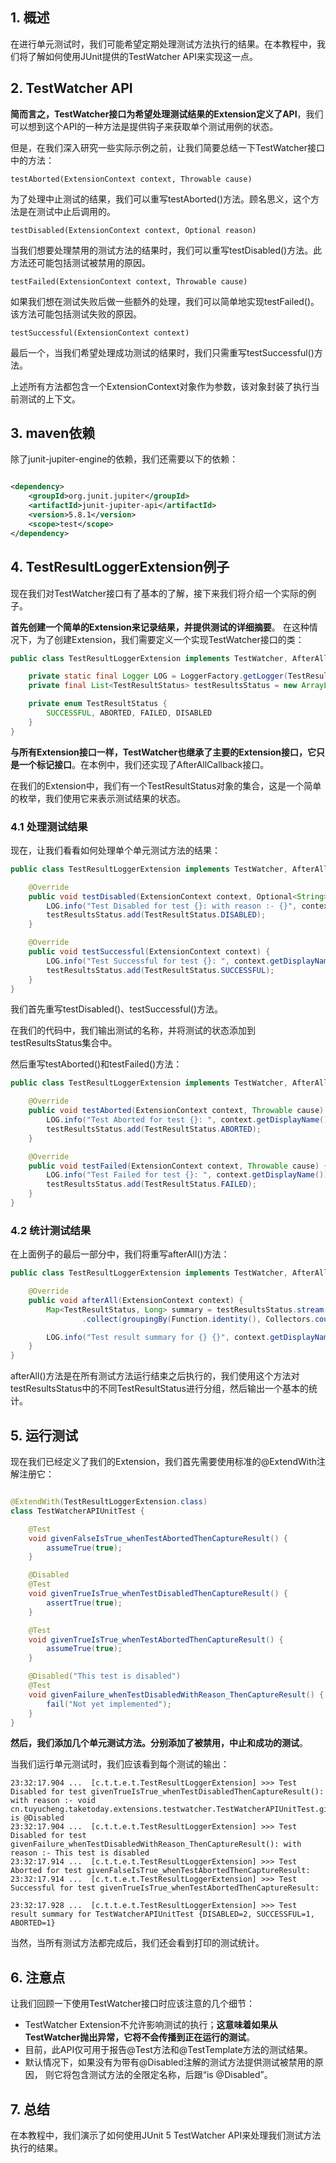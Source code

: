 ## 1. 概述

在进行单元测试时，我们可能希望定期处理测试方法执行的结果。在本教程中，我们将了解如何使用JUnit提供的TestWatcher API来实现这一点。

## 2. TestWatcher API

**简而言之，TestWatcher接口为希望处理测试结果的Extension定义了API**，我们可以想到这个API的一种方法是提供钩子来获取单个测试用例的状态。

但是，在我们深入研究一些实际示例之前，让我们简要总结一下TestWatcher接口中的方法：

```text
testAborted(ExtensionContext context, Throwable cause)
```

为了处理中止测试的结果，我们可以重写testAborted()方法。顾名思义，这个方法是在测试中止后调用的。

```text
testDisabled(ExtensionContext context, Optional reason)
```

当我们想要处理禁用的测试方法的结果时，我们可以重写testDisabled()方法。此方法还可能包括测试被禁用的原因。

```text
testFailed(ExtensionContext context, Throwable cause)
```

如果我们想在测试失败后做一些额外的处理，我们可以简单地实现testFailed()。该方法可能包括测试失败的原因。

```text
testSuccessful(ExtensionContext context)
```

最后一个，当我们希望处理成功测试的结果时，我们只需重写testSuccessful()方法。

上述所有方法都包含一个ExtensionContext对象作为参数，该对象封装了执行当前测试的上下文。

## 3. maven依赖

除了junit-jupiter-engine的依赖，我们还需要以下的依赖：

```xml

<dependency>
    <groupId>org.junit.jupiter</groupId>
    <artifactId>junit-jupiter-api</artifactId>
    <version>5.8.1</version>
    <scope>test</scope>
</dependency>
```

## 4. TestResultLoggerExtension例子

现在我们对TestWatcher接口有了基本的了解，接下来我们将介绍一个实际的例子。

**首先创建一个简单的Extension来记录结果，并提供测试的详细摘要**。
在这种情况下，为了创建Extension，我们需要定义一个实现TestWatcher接口的类：

```java
public class TestResultLoggerExtension implements TestWatcher, AfterAllCallback {

    private static final Logger LOG = LoggerFactory.getLogger(TestResultLoggerExtension.class);
    private final List<TestResultStatus> testResultsStatus = new ArrayList<>();

    private enum TestResultStatus {
        SUCCESSFUL, ABORTED, FAILED, DISABLED
    }
}
```

**与所有Extension接口一样，TestWatcher也继承了主要的Extension接口，它只是一个标记接口**。在本例中，我们还实现了AfterAllCallback接口。

在我们的Extension中，我们有一个TestResultStatus对象的集合，这是一个简单的枚举，我们使用它来表示测试结果的状态。

### 4.1 处理测试结果

现在，让我们看看如何处理单个单元测试方法的结果：

```java
public class TestResultLoggerExtension implements TestWatcher, AfterAllCallback {

    @Override
    public void testDisabled(ExtensionContext context, Optional<String> reason) {
        LOG.info("Test Disabled for test {}: with reason :- {}", context.getDisplayName(), reason.orElse("No reason"));
        testResultsStatus.add(TestResultStatus.DISABLED);
    }

    @Override
    public void testSuccessful(ExtensionContext context) {
        LOG.info("Test Successful for test {}: ", context.getDisplayName());
        testResultsStatus.add(TestResultStatus.SUCCESSFUL);
    }
}
```

我们首先重写testDisabled()、testSuccessful()方法。

在我们的代码中，我们输出测试的名称，并将测试的状态添加到testResultsStatus集合中。

然后重写testAborted()和testFailed()方法：

```java
public class TestResultLoggerExtension implements TestWatcher, AfterAllCallback {

    @Override
    public void testAborted(ExtensionContext context, Throwable cause) {
        LOG.info("Test Aborted for test {}: ", context.getDisplayName());
        testResultsStatus.add(TestResultStatus.ABORTED);
    }

    @Override
    public void testFailed(ExtensionContext context, Throwable cause) {
        LOG.info("Test Failed for test {}: ", context.getDisplayName());
        testResultsStatus.add(TestResultStatus.FAILED);
    }
}
```

### 4.2 统计测试结果

在上面例子的最后一部分中，我们将重写afterAll()方法：

```java
public class TestResultLoggerExtension implements TestWatcher, AfterAllCallback {

    @Override
    public void afterAll(ExtensionContext context) {
        Map<TestResultStatus, Long> summary = testResultsStatus.stream()
                .collect(groupingBy(Function.identity(), Collectors.counting()));

        LOG.info("Test result summary for {} {}", context.getDisplayName(), summary.toString());
    }
}
```

afterAll()方法是在所有测试方法运行结束之后执行的，我们使用这个方法对testResultsStatus中的不同TestResultStatus进行分组，然后输出一个基本的统计。

## 5. 运行测试

现在我们已经定义了我们的Extension，我们首先需要使用标准的@ExtendWith注解注册它：

```java

@ExtendWith(TestResultLoggerExtension.class)
class TestWatcherAPIUnitTest {

    @Test
    void givenFalseIsTrue_whenTestAbortedThenCaptureResult() {
        assumeTrue(true);
    }

    @Disabled
    @Test
    void givenTrueIsTrue_whenTestDisabledThenCaptureResult() {
        assertTrue(true);
    }

    @Test
    void givenTrueIsTrue_whenTestAbortedThenCaptureResult() {
        assumeTrue(true);
    }

    @Disabled("This test is disabled")
    @Test
    void givenFailure_whenTestDisabledWithReason_ThenCaptureResult() {
        fail("Not yet implemented");
    }
}
```

**然后，我们添加几个单元测试方法。分别添加了被禁用，中止和成功的测试**。

当我们运行单元测试时，我们应该看到每个测试的输出：

```text
23:32:17.904 ...  [c.t.t.e.t.TestResultLoggerExtension] >>> Test Disabled for test givenTrueIsTrue_whenTestDisabledThenCaptureResult(): with reason :- void cn.tuyucheng.taketoday.extensions.testwatcher.TestWatcherAPIUnitTest.givenTrueIsTrue_whenTestDisabledThenCaptureResult() is @Disabled 
23:32:17.904 ...  [c.t.t.e.t.TestResultLoggerExtension] >>> Test Disabled for test givenFailure_whenTestDisabledWithReason_ThenCaptureResult(): with reason :- This test is disabled 
23:32:17.914 ...  [c.t.t.e.t.TestResultLoggerExtension] >>> Test Aborted for test givenFalseIsTrue_whenTestAbortedThenCaptureResult:  
23:32:17.914 ...  [c.t.t.e.t.TestResultLoggerExtension] >>> Test Successful for test givenTrueIsTrue_whenTestAbortedThenCaptureResult:  

23:32:17.928 ...  [c.t.t.e.t.TestResultLoggerExtension] >>> Test result summary for TestWatcherAPIUnitTest {DISABLED=2, SUCCESSFUL=1, ABORTED=1} 
```

当然，当所有测试方法都完成后，我们还会看到打印的测试统计。

## 6. 注意点

让我们回顾一下使用TestWatcher接口时应该注意的几个细节：

+ TestWatcher Extension不允许影响测试的执行；**这意味着如果从TestWatcher抛出异常，它将不会传播到正在运行的测试**。
+ 目前，此API仅可用于报告@Test方法和@TestTemplate方法的测试结果。
+ 默认情况下，如果没有为带有@Disabled注解的测试方法提供测试被禁用的原因，
  则它将包含测试方法的全限定名称，后跟“is @Disabled”。

## 7. 总结

在本教程中，我们演示了如何使用JUnit 5 TestWatcher API来处理我们测试方法执行的结果。